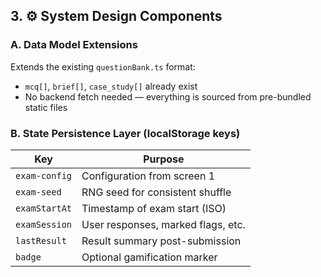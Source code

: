 ## 3. ⚙️ System Design Components

### A. **Data Model Extensions**

Extends the existing `questionBank.ts` format:

- `mcq[]`, `brief[]`, `case_study[]` already exist
- No backend fetch needed — everything is sourced from pre-bundled static files

### B. **State Persistence Layer** (localStorage keys)

| Key           | Purpose                            |
| ------------- | ---------------------------------- |
| `exam-config` | Configuration from screen 1        |
| `exam-seed`   | RNG seed for consistent shuffle    |
| `examStartAt` | Timestamp of exam start (ISO)      |
| `examSession` | User responses, marked flags, etc. |
| `lastResult`  | Result summary post-submission     |
| `badge`       | Optional gamification marker       |

